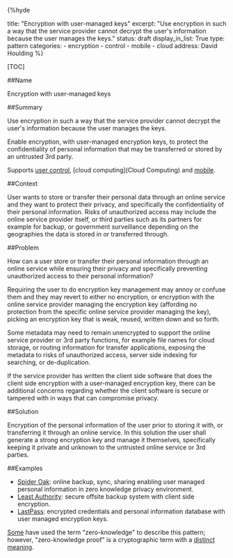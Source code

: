 {%hyde

title: "Encryption with user-managed keys"
excerpt: "Use encryption in such a way that the service provider cannot decrypt the user's information because the user manages the keys."
status: draft
display_in_list: True
type: pattern
categories:
    - encryption
    - control
    - mobile
    - cloud
address: David Houlding
%}

[TOC]

##Name
<!--Primary name the pattern is known by.-->

Encryption with user-managed keys

<!--###[Also Known As]-->
<!-- All other names the pattern is known by.-->



##Summary
<!-- One short paragraph summarising the pattern.-->

Use encryption in such a way that the service provider cannot decrypt the user's information because the user manages the keys.

<!--intent-->
Enable encryption, with user-managed encryption keys, to protect the confidentiality of personal information that may be transferred or stored by an untrusted 3rd party.

Supports [user control](User-control), [cloud computing](Cloud Computing) and [mobile](Mobile).

##Context
<!-- The situations in which the pattern may apply.-->

User wants to store or transfer their personal data through an online service and they want to protect their privacy, and specifically the confidentiality of their personal information. Risks of unauthorized access may include the online service provider itself, or third parties such as its partners for example for backup, or government surveillance depending on the geographies the data is stored in or transferred through. 

##Problem
<!-- The problem a pattern addresses, including a list of forces describing why a problem might be difficult to solve.-->

How can a user store or transfer their personal information through an online service while ensuring their privacy and specifically preventing unauthorized access to their personal information?

<!--forces/concerns-->
Requiring the user to do encryption key management may annoy or confuse them and they may revert to either no encryption, or encryption with the online service provider managing the encryption key (affording no protection from the specific online service provider managing the key), picking an encryption key that is weak, reused, written down and so forth. 

Some metadata may need to remain unencrypted to support the online service provider or 3rd party functions, for example file names for cloud storage, or routing information for transfer applications, exposing the metadata to risks of unauthorized access, server side indexing for searching, or de-duplication. 

If the service provider has written the client side software that does the client side encryption with a user-managed encryption key, there can be additional concerns regarding whether the client software is secure or tampered with in ways that can compromise privacy.

##Solution
<!-- A concise description of how the pattern addresses the problem.-->

Encryption of the personal information of the user prior to storing it with, or transferring it through an online service. In this solution the user shall generate a strong encryption key and manage it themselves, specifically keeping it private and unknown to the untrusted online service or 3rd parties.

<!--###[Structure]-->
<!--A detailed specification of the structural aspects of the pattern. A class diagram if applicable.-->



<!--###[Implementation]-->
<!--Guidelines for implementing the pattern; code fragments; suggested PETS; policy fragments.-->



<!--##Consequences-->
<!--The advantages (benefits) and disadvantages (liabilities) of applying the pattern.-->



<!--###[Constraints]-->
<!-- limitations as a consequence of applying the pattern.-->



##Examples
<!--Motivational example to see how the pattern is applied.-->

* [Spider Oak](https://spideroak.com/): online backup, sync, sharing enabling user managed personal information in zero knowledge privacy environment.
* [Least Authority](https://leastauthority.com/): secure offsite backup system with client side encryption.
* [LastPass](https://lastpass.com/): encrypted credentials and personal information database with user managed encryption keys.

[Some](http://zeroknowledgeprivacy.org/) have used the term "zero-knowledge" to describe this pattern; however, "zero-knowledge proof" is a cryptographic term with a [distinct meaning](https://en.wikipedia.org/wiki/Zero-knowledge_proof).

<!--###[Known Uses]-->
<!-- Pointers to various applications of the pattern.-->



<!--##See Also-->
<!-- Any pointers to relevant information, not contained in the subfields below.-->



<!--###[Related Patterns]-->
<!-- Supporting and conflicting patterns-->



<!--###[Sources]-->
<!-- References to the original source of the pattern.-->



<!--##General Comments-->
<!-- Separate discussion on the pattern.-->



<!--##Categories-->
<!-- Placeholder for future agreed upon categories as per collaboration's evaluation.-->



<!--##Tags-->
<!-- User definable descriptors for additional correlation.-->


